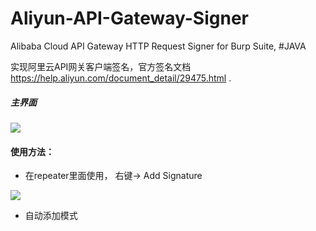 # Aliyun-API-Gateway-Signer
Alibaba Cloud API Gateway HTTP Request Signer for Burp Suite, #JAVA
 

实现阿里云API网关客户端签名，官方签名文档 https://help.aliyun.com/document_detail/29475.html .
 

##### 主界面   

![](https://github.com/xiaoxiaoleo/Aliyun-API-Gateway-Signer/raw/main/docs/screenshots/full.png)

#### 使用方法：

- 在repeater里面使用， 右键-> Add Signature

![](https://github.com/xiaoxiaoleo/Aliyun-API-Gateway-Signer/raw/main/docs/screenshots/repeater.png)

- 自动添加模式

  